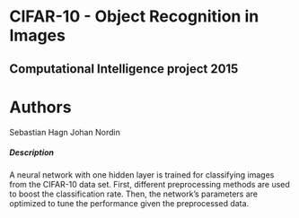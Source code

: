 # CIFAR-10 - Object Recognition in Images
## Computational Intelligence project 2015

Authors
========
Sebastian Hagn 
Johan Nordin

##### Description
A neural network with one hidden layer is trained for classifying images from the CIFAR-10 data set. First, different preprocessing methods are used to boost the classification rate. Then, the network’s parameters are optimized to tune the performance given the preprocessed data.
